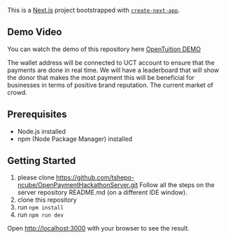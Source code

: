 This is a [Next.js](https://nextjs.org/) project bootstrapped with [`create-next-app`](https://github.com/vercel/next.js/tree/canary/packages/create-next-app).

## Demo Video
You can watch the demo of this repository here [OpenTuition DEMO](https://www.awesomescreenshot.com/video/28668313?key=b8a515739a8859cbca30c01fb90554a2)

The wallet address  will  be connected to UCT account to ensure that the payments are done in real time. We will have a leaderboard that will show the donor that makes the most payment this will be beneficial for businesses in terms of positive brand reputation. The current market of crowd.

## Prerequisites

- Node.js installed
- npm (Node Package Manager) installed

## Getting Started

1. please clone https://github.com/tshepo-ncube/OpenPaymentHackathonServer.git
Follow all the steps on the server repository README.md (on a different IDE window).
2. clone this repository
3. run `npm install`
4. run `npm run dev`
   

Open [http://localhost:3000](http://localhost:3000) with your browser to see the result.


